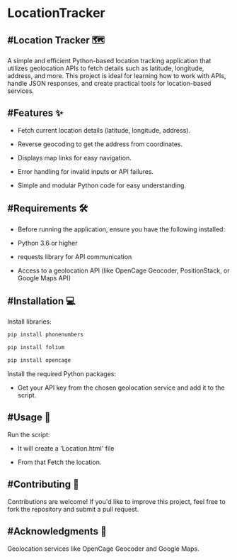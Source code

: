 # LocationTracker
#Location Tracker 🗺️
---
A simple and efficient Python-based location tracking application that utilizes geolocation APIs to fetch details such as latitude, longitude, address, and more. This project is ideal for learning how to work with APIs, handle JSON responses, and create practical tools for location-based services.

#Features ✨
---
- Fetch current location details (latitude, longitude, address).

- Reverse geocoding to get the address from coordinates.

- Displays map links for easy navigation.

- Error handling for invalid inputs or API failures.

- Simple and modular Python code for easy understanding.

#Requirements 🛠️
---
- Before running the application, ensure you have the following installed:

- Python 3.6 or higher

- requests library for API communication

- Access to a geolocation API (like OpenCage Geocoder, PositionStack, or Google Maps API)

#Installation 💻
---
Install libraries:
```txt
pip install phonenumbers
```

```txt
pip install folium
```


```txt
pip install opencage
```

Install the required Python packages:

- Get your API key from the chosen geolocation service and add it to the script.

#Usage 🚀
---
Run the script:

- It will create a 'Location.html' file

- From that Fetch the location.

#Contributing 🤝
---
Contributions are welcome! If you'd like to improve this project, feel free to fork the repository and submit a pull request.

#Acknowledgments 🙏
---
Geolocation services like OpenCage Geocoder and Google Maps.
